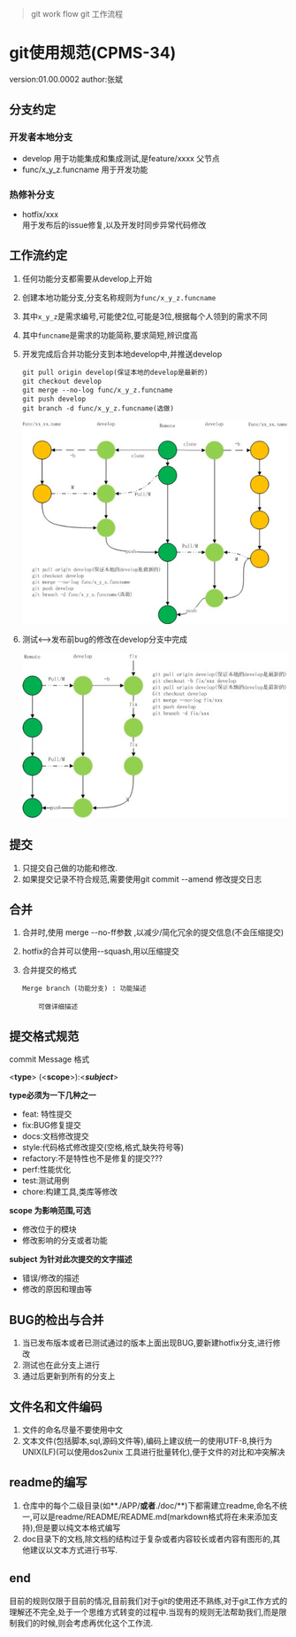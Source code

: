 > git work flow
> git 工作流程

# git使用规范(CPMS-34)
version:01.00.0002
author:张斌

## 分支约定

### 开发者本地分支

- develop 用于功能集成和集成测试,是feature/xxxx 父节点
- func/x_y_z.funcname 	用于开发功能

### 热修补分支
- hotfix/xxx  
用于发布后的issue修复,以及开发时同步异常代码修改

## 工作流约定
1. 任何功能分支都需要从develop上开始
2. 创建本地功能分支,分支名称规则为`func/x_y_z.funcname`
 1. 其中`x_y_z`是需求编号,可能使2位,可能是3位,根据每个人领到的需求不同
 2. 其中`funcname`是需求的功能简称,要求简短,辨识度高
3. 开发完成后合并功能分支到本地develop中,并推送develop

	```
	git pull origin develop(保证本地的develop是最新的)
	git checkout develop
	git merge --no-log func/x_y_z.funcname
	git push develop
	git branch -d func/x_y_z.funcname(选做)
	
	```

	![git流程](/assets/git流程1.jpg)
4. 测试<-->发布前bug的修改在develop分支中完成

	![gitfix流程](/assets/git流程2_fix.jpg)


## 提交

1. 只提交自己做的功能和修改.
2. 如果提交记录不符合规范,需要使用git commit --amend 修改提交日志

## 合并
1. 合并时,使用 merge --no-ff参数 ,以减少/简化冗余的提交信息(不会压缩提交)
2. hotfix的合并可以使用--squash,用以压缩提交
3. 合并提交的格式 

	```
	Merge branch (功能分支) : 功能描述
	
		可做详细描述
	```


## 提交格式规范
commit Message 格式

 <**type**> (<**scope**>):<***subject***>


**type必须为一下几种之一**

- feat: 特性提交
- fix:BUG修复提交
- docs:文档修改提交
- style:代码格式修改提交(空格,格式,缺失符号等)
- refactory:不是特性也不是修复的提交???
- perf:性能优化
- test:测试用例
- chore:构建工具,类库等修改

**scope 为影响范围,可选**

- 修改位于的模块
- 修改影响的分支或者功能

**subject 为针对此次提交的文字描述**

- 错误/修改的描述
- 修改的原因和理由等

## BUG的检出与合并
1. 当已发布版本或者已测试通过的版本上面出现BUG,要新建hotfix分支,进行修改
2. 测试也在此分支上进行
3. 通过后更新到所有的分支上


## 文件名和文件编码

1. 文件的命名尽量不要使用中文
2. 文本文件(包括脚本,sql,源码文件等),编码上建议统一的使用UTF-8,换行为UNIX(LF)(可以使用dos2unix 工具进行批量转化),便于文件的对比和冲突解决

## readme的编写
1. 仓库中的每个二级目录(如**./APP/**或者**./doc/**)下都需建立readme,命名不统一,可以是readme/README/README.md(markdown格式将在未来添加支持),但是要以纯文本格式编写
2. doc目录下的文档,除文档的结构过于复杂或者内容较长或者内容有图形的,其他建议以文本方式进行书写.

## end
目前的规则仅限于目前的情况,目前我们对于git的使用还不熟练,对于git工作方式的理解还不完全,处于一个思维方式转变的过程中.当现有的规则无法帮助我们,而是限制我们的时候,则会考虑再优化这个工作流.
